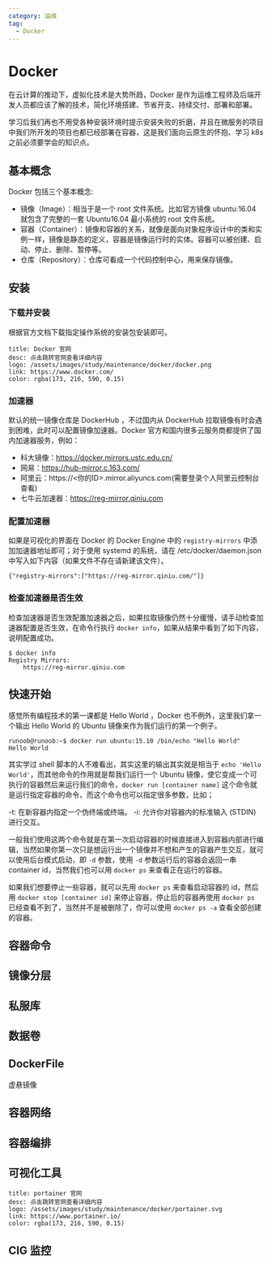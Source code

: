 ```yaml
---
category: 运维
tag: 
  - Docker
---
```


# Docker
在云计算的推动下，虚拟化技术是大势所趋，Docker 是作为运维工程师及后端开发人员都应该了解的技术，简化环境搭建、节省开支、持续交付、部署和部署。

学习后我们再也不用受各种安装环境时提示安装失败的折磨，并且在微服务的项目中我们所开发的项目也都已经部署在容器，这是我们面向云原生的怀抱、学习 k8s 之前必须要学会的知识点。

## 基本概念
Docker 包括三个基本概念:
- 镜像（Image）：相当于是一个 root 文件系统。比如官方镜像 ubuntu:16.04 就包含了完整的一套 Ubuntu16.04 最小系统的 root 文件系统。
- 容器（Container）：镜像和容器的关系，就像是面向对象程序设计中的类和实例一样，镜像是静态的定义，容器是镜像运行时的实体。容器可以被创建、启动、停止、删除、暂停等。
- 仓库（Repository）：仓库可看成一个代码控制中心，用来保存镜像。

## 安装
### 下载并安装
根据官方文档下载指定操作系统的安装包安装即可。

```card
title: Docker 官网
desc: 点击跳转官网查看详细内容
logo: /assets/images/study/maintenance/docker/docker.png
link: https://www.docker.com/
color: rgba(173, 216, 590, 0.15)
```

### 加速器
默认的统一镜像仓库是 DockerHub ，不过国内从 DockerHub 拉取镜像有时会遇到困难，此时可以配置镜像加速器。Docker 官方和国内很多云服务商都提供了国内加速器服务，例如：
- 科大镜像：https://docker.mirrors.ustc.edu.cn/
- 网易：https://hub-mirror.c.163.com/
- 阿里云：https://<你的ID>.mirror.aliyuncs.com(需要登录个人阿里云控制台查看)
- 七牛云加速器：https://reg-mirror.qiniu.com

### 配置加速器
如果是可视化的界面在 Docker 的 Docker Engine 中的 ```registry-mirrors``` 中添加加速器地址即可；对于使用 systemd 的系统，请在 /etc/docker/daemon.json 中写入如下内容（如果文件不存在请新建该文件）。
```
{"registry-mirrors":["https://reg-mirror.qiniu.com/"]}
```

### 检查加速器是否生效
检查加速器是否生效配置加速器之后，如果拉取镜像仍然十分缓慢，请手动检查加速器配置是否生效，在命令行执行 ```docker info```，如果从结果中看到了如下内容，说明配置成功。
```shell
$ docker info
Registry Mirrors:
    https://reg-mirror.qiniu.com
```

## 快速开始
感觉所有编程技术的第一课都是 Hello World ，Docker 也不例外，这里我们拿一个输出 Hello World 的 Ubuntu 镜像来作为我们运行的第一个例子。

```docker
runoob@runoob:~$ docker run ubuntu:15.10 /bin/echo "Hello World"
Hello World
```

其实学过 shell 脚本的人不难看出，其实这里的输出其实就是相当于 ```echo 'Hello World'```，而其他命令的作用就是帮我们运行一个 Ubuntu 镜像，使它变成一个可执行的容器然后来运行我们的命令，```docker run [container name]``` 这个命令就是运行指定容器的命令，而这个命令也可以指定很多参数，比如；

-t: 在新容器内指定一个伪终端或终端。
-i: 允许你对容器内的标准输入 (STDIN) 进行交互。

一般我们使用这两个命令就是在第一次启动容器的时候直接进入到容器内部进行编辑，当然如果你第一次只是想运行出一个镜像并不想和产生的容器产生交互，就可以使用后台模式启动，即 ```-d``` 参数，使用 ```-d``` 参数运行后的容器会返回一串 container id，当然我们也可以用 ```docker ps``` 来查看正在运行的容器。

如果我们想要停止一些容器，就可以先用 ```docker ps``` 来查看启动容器的 id，然后用 ```docker stop [container id]``` 来停止容器，停止后的容器再使用 ```docker ps``` 已经查看不到了，当然并不是被删除了，你可以使用 ```docker ps -a``` 查看全部创建的容器。

## 容器命令

## 镜像分层

## 私服库

## 数据卷

## DockerFile
虚悬镜像

## 容器网络

## 容器编排

## 可视化工具

```card
title: portainer 官网
desc: 点击跳转官网查看详细内容
logo: /assets/images/study/maintenance/docker/portainer.svg
link: https://www.portainer.io/
color: rgba(173, 216, 590, 0.15)
```

## CIG 监控